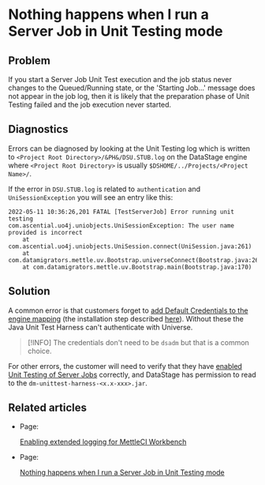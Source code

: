 # Nothing happens when I run a Server Job in Unit Testing mode

## Problem

If you start a Server Job Unit Test execution and the job status never changes to the Queued/Running state, or the 'Starting Job...' message does not appear in the job log, then it is likely that the preparation phase of Unit Testing failed and the job execution never started.

## Diagnostics

Errors can be diagnosed by looking at the Unit Testing log which is written to `<Project Root Directory>/&PH&/DSU.STUB.log` on the DataStage engine where `<Project Root Directory>` is usually `$DSHOME/../Projects/<Project Name>/`.

If the error in `DSU.STUB.log` is related to `authentication` and `UniSessionException` you will see an entry like this:

```
2022-05-11 10:36:26,201 FATAL [TestServerJob] Error running unit testing
com.ascential.uo4j.uniobjects.UniSessionException: The user name provided is incorrect
	at com.ascential.uo4j.uniobjects.UniSession.connect(UniSession.java:261)
	at com.datamigrators.mettle.uv.Bootstrap.universeConnect(Bootstrap.java:265)
	at com.datamigrators.mettle.uv.Bootstrap.main(Bootstrap.java:170)
```

## Solution

A common error is that customers forget to [add Default Credentials to the engine mapping](https://www.ibm.com/docs/en/iis/9.1?topic=mapping-defining-default-credentials) (the installation step described [here](https://datamigrators.atlassian.net/wiki/spaces/MCIDOC/pages/455737424/Installing+or+Upgrading+the+Server+Job+Unit+Test+Harness#Enable-Unit-Testing-of-Server-Jobs)). Without these the Java Unit Test Harness can't authenticate with Universe.

> [!INFO]
> The credentials don't need to be `dsadm` but that is a common choice.

For other errors, the customer will need to verify that they have [enabled Unit Testing of Server Jobs](https://datamigrators.atlassian.net/wiki/spaces/MCIDOC/pages/455737424/Installing+or+Upgrading+the+Server+Job+Unit+Test+Harness#Enable-Unit-Testing-of-Server-Jobs) correctly, and DataStage has permission to read to the `dm-unittest-harness-<x.x-xxx>.jar`.

## Related articles

*   Page:
    
    [Enabling extended logging for MettleCI Workbench](/wiki/spaces/MCIDOC/pages/684523521/Enabling+extended+logging+for+MettleCI+Workbench)
    
*   Page:
    
    [Nothing happens when I run a Server Job in Unit Testing mode](/wiki/spaces/MCIDOC/pages/415432812/Nothing+happens+when+I+run+a+Server+Job+in+Unit+Testing+mode)